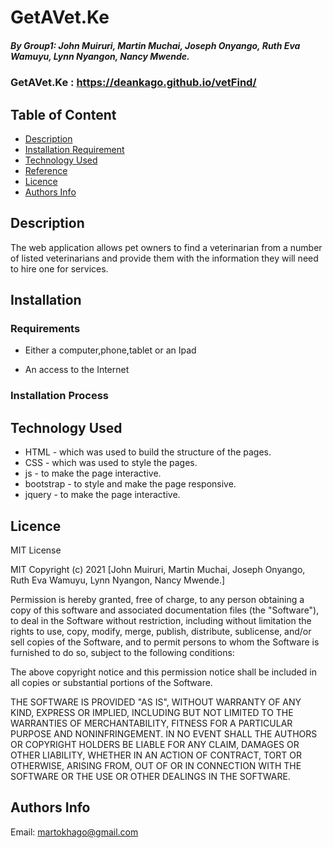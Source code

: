 # GetAVet.Ke	
##### By Group1: John Muiruri, Martin Muchai, Joseph Onyango, Ruth Eva Wamuyu, Lynn Nyangon, Nancy Mwende.

### GetAVet.Ke	: https://deankago.github.io/vetFind/

## Table of Content

+ [Description](#description)
+ [Installation Requirement](#Installation)
+ [Technology Used](#technology-used)
+ [Reference](#reference)
+ [Licence](#licence)
+ [Authors Info](#author-Info)

## Description
<p>The web application allows pet owners to find a veterinarian from a number of listed veterinarians and provide them with the information they will need to hire one for services.</p>

## Installation

### Requirements

* Either a computer,phone,tablet or an Ipad

* An access to the Internet

### Installation Process

## Technology Used
* HTML - which was used to build the structure of the pages.
* CSS - which was used to style the pages.
* js - to make the page interactive.
* bootstrap - to style and make the page responsive.
* jquery - to make the page interactive.

## Licence

MIT License

MIT Copyright (c) 2021 [John Muiruri, Martin Muchai, Joseph Onyango, Ruth Eva Wamuyu, Lynn Nyangon, Nancy Mwende.]

Permission is hereby granted, free of charge, to any person obtaining 
a copy of this software and associated documentation files (the "Software"), 
to deal in the Software without restriction, including without limitation the rights to use,
copy, modify, merge, publish, distribute, sublicense, and/or sell copies of 
the Software, and to permit persons to whom the Software is furnished to do so, 
subject to the following conditions:

The above copyright notice and this permission notice shall be included in all copies or substantial portions of the Software.

THE SOFTWARE IS PROVIDED "AS IS", WITHOUT WARRANTY OF ANY KIND, EXPRESS OR
IMPLIED, INCLUDING BUT NOT LIMITED TO THE WARRANTIES OF MERCHANTABILITY,
FITNESS FOR A PARTICULAR PURPOSE AND NONINFRINGEMENT. IN NO EVENT SHALL THE
AUTHORS OR COPYRIGHT HOLDERS BE LIABLE FOR ANY CLAIM, DAMAGES OR OTHER
LIABILITY, WHETHER IN AN ACTION OF CONTRACT, TORT OR OTHERWISE, ARISING FROM,
OUT OF OR IN CONNECTION WITH THE SOFTWARE OR THE USE OR OTHER DEALINGS IN THE
SOFTWARE.


## Authors Info

Email: martokhago@gmail.com

